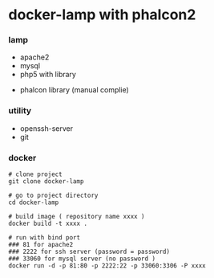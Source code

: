 # docker-lamp with phalcon2

### lamp
* apache2
* mysql
* php5 with library
 - phalcon library (manual complie)

### utility
* openssh-server
* git


### docker
```
# clone project
git clone docker-lamp

# go to project directory
cd docker-lamp

# build image ( repository name xxxx )
docker build -t xxxx .

# run with bind port
### 81 for apache2
### 2222 for ssh server (password = password)
### 33060 for mysql server (no password ) 
docker run -d -p 81:80 -p 2222:22 -p 33060:3306 -P xxxx
```